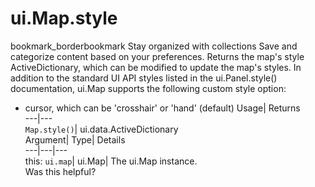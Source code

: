  
#  ui.Map.style 
bookmark_borderbookmark Stay organized with collections  Save and categorize content based on your preferences.
Returns the map's style ActiveDictionary, which can be modified to update the map's styles. 
In addition to the standard UI API styles listed in the ui.Panel.style() documentation, ui.Map supports the following custom style option:
- cursor, which can be 'crosshair' or 'hand' (default)
Usage| Returns  
---|---  
`Map.style()`| ui.data.ActiveDictionary  
Argument| Type| Details  
---|---|---  
this: `ui.map`| ui.Map| The ui.Map instance.  
Was this helpful?
